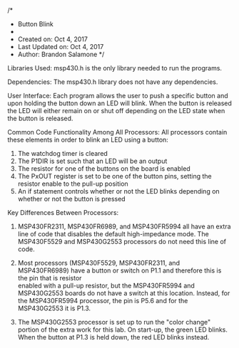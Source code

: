 /*
 * Button Blink
 *
 *  Created on: Oct 4, 2017
 *  Last Updated on: Oct 4, 2017
 *  Author: Brandon Salamone
 */

Libraries Used:
 msp430.h is the only library needed to run the programs.

Dependencies:
The msp430.h library does not have any dependencies.

User Interface:
Each program allows the user to push a specific button and upon holding the button down an LED will blink. 
When the button is released the LED will either remain on or shut off depending on the LED state when the button is released.

Common Code Functionality Among All Processors:
All processors contain these elements in order to blink an LED using a button:
 1. The watchdog timer is cleared
 2. The P1DIR is set such that an LED will be an output
 3. The resistor for one of the buttons on the board is enabled
 4. The PxOUT register is set to be one of the button pins, setting the resistor enable to the pull-up position
 5. An if statement controls whether or not the LED blinks depending on whether or not the button is pressed  

Key Differences Between Processors:
 1. MSP430FR2311, MSP430FR6989, and MSP430FR5994 all have an extra line of code that disables the default high-impedance mode. The MSP430F5529 and
    MSP430G2553 processors do not need this line of code. 

 2. Most processors (MSP430F5529, MSP430FR2311, and MSP430FR6989) have a button or switch on P1.1 and therefore this is the pin that is resistor   
    enabled with a pull-up resistor, but the MSP430FR5994 and MSP430G2553 boards do not have a switch at this location. Instead, for the MSP430FR5994
    processor, the pin is P5.6 and for the MSP430G2553 it is P1.3.

 3. The MSP430G2553 processor is set up to run the "color change" portion of the extra work for this lab. On start-up, the green LED blinks. When
    the button at P1.3 is held down, the red LED blinks instead.  